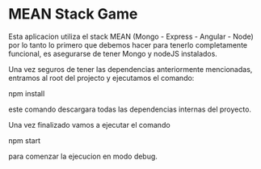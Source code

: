 MEAN Stack Game
=======================

Esta aplicacion utiliza el stack MEAN (Mongo - Express - Angular - Node) por lo tanto lo primero que debemos hacer para tenerlo completamente funcional, es asegurarse de tener Mongo y nodeJS instalados.

Una vez seguros de tener las dependencias anteriormente mencionadas, entramos al root del projecto y ejecutamos el comando:

npm install

este comando descargara todas las dependencias internas del proyecto.

Una vez finalizado vamos a ejecutar el comando 

npm start 

para comenzar la ejecucion en modo debug.

